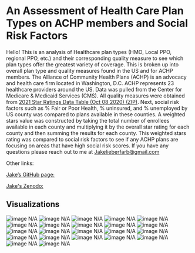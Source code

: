# An Assessment of Health Care Plan Types on ACHP members and Social Risk Factors

Hello! This is an analysis of Healthcare  plan types (HMO, Local PPO, regional PPO, etc.) and their corresponding quality measure to see which plan types offer the greatest variety of coverage. This is broken up into overall plan type and  quality measures found in the US and for ACHP members. The Alliance of Community Health Plans (ACHP) is an advocacy and health care firm located in Washington, D.C. ACHP represents 23 healthcare providers around the US. Data was pulled from the Center for Medicare & Medicaid Services (CMS). All quality measures were obtained from [2021 Star Ratings Data Table (Oct 08 2020) (ZIP)](https://www.cms.gov/Medicare/Prescription-Drug-Coverage/PrescriptionDrugCovGenIn/PerformanceData). Next, social risk factors such as % Fair or Poor Health, % uninsured, and % unemployed by US county was compared to plans available in these counties. A weighted stars value was constructed by taking the total number of enrollees available in each county and multiplying it by the overall star rating for each county and then summing the results for each county. This weighted stars rating was compared to social risk factors to see if any ACHP plans are focusing on areas that have high social risk scores. If you have any questions please reach out to me at Jakelieberfarb@gmail.com


Other links:

[Jake’s GitHub page:]()

[Jake's Zenodo:]() 

## Visualizations

<img src="1_October 2020 New Contracts by Plan Types.png" alt="image N/A" class="inline"/>

<img src="2_November 2020 New Contracts by Plan Types.png" alt="image N/A" class="inline"/>

<img src="3_Acerage Rating of Plan Types by Quality Measures.png" alt="image N/A" class="inline"/>

<img src="4_Percentage of 4 and 5 Star Ratings per Plan.png" alt="image N/A" class="inline"/>

<img src="5_Types of Contracts Offered by ACHP Members.png" alt="image N/A" class="inline"/>

<img src="6_Plan Types Offered by ACHP Members.png" alt="image N/A" class="inline"/>

<img src="7_Count of Total Plan Types Offered by ACHP Member Plans.png" alt="image N/A" class="inline"/>

<img src="8_Average Rating of ACHP Plan Types by Domain.png" alt="image N/A" class="inline"/>

<img src="9_Percentage of 4 and 5 Star ratings per Plan.png" alt="image N/A" class="inline"/>

<img src="10_Social Risk Factors by State.png" alt="image N/A" class="inline"/>

<img src="11_ Top 10 Counties by Personal health Statistics.png" alt="image N/A" class="inline"/>

<img src="12_ weighted Stars by County.png" alt="image N/A" class="inline"/>

<img src="13_  Fair or Poor Health by County.png" alt="image N/A" class="inline"/>

<img src="14_ Uninsuredby County.png" alt="image N/A" class="inline"/>

<img src="15_ Unemployed by County.png" alt="image N/A" class="inline"/>

<img src="16_Weighted Stars by County for ACHP Plans.png" alt="image N/A" class="inline"/>

<img src="17_Count of ACHP Contracts with Greater than 15 Fair or Poor Health.png" alt="image N/A" class="inline"/>

<img src="18_ACHP weighted Stars vs.  Fair or Poor Health.png" alt="image N/A" class="inline"/>

<img src="19_ACHP Contracts who Serve greater than 15 Uninsured.png" alt="image N/A" class="inline"/>

<img src="20_ACHP Weighted Stars vs. Uninsured.png" alt="image N/A" class="inline"/>

<img src="21_ACHP Contracts that Serve Greater than 5 Unemployed.png" alt="image N/A" class="inline"/>

<img src="22_ACHP weighted Stars vs.  Unemployed.png" alt="image N/A" class="inline"/>

